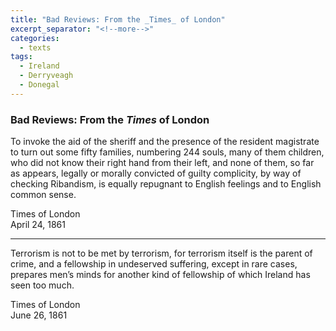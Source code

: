 ```yaml
---
title: "Bad Reviews: From the _Times_ of London"
excerpt_separator: "<!--more-->"
categories:
  - texts
tags:
  - Ireland
  - Derryveagh
  - Donegal
---
```

### Bad Reviews: From the _Times_ of London

To invoke the aid of the sheriff and the presence of the resident magistrate to turn out some fifty families, numbering 244 souls, many of them children, who did not know their right hand from their left, and none of them, so far as appears, legally or morally convicted of guilty complicity, by way of checking Ribandism, is equally repugnant to English feelings and to English common sense.  
<!--more-->
Times of London  
April 24, 1861  

***
Terrorism is not to be met by terrorism, for terrorism itself is the parent of crime, and a fellowship in undeserved suffering, except in rare cases, prepares men’s minds for another kind of fellowship of which Ireland has seen too much.  

Times of London  
June 26, 1861
